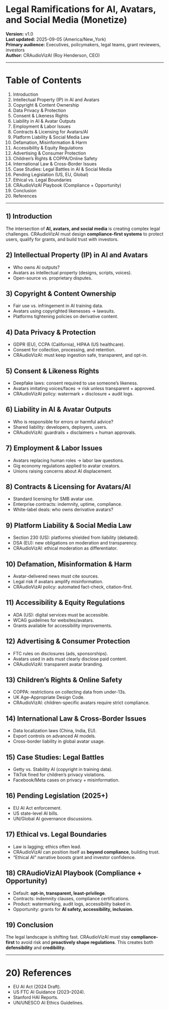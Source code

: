 # Legal Ramifications for AI, Avatars, and Social Media (Monetize)

**Version:** v1.0  
**Last updated:** 2025-09-05 (America/New_York)  
**Primary audience:** Executives, policymakers, legal teams, grant reviewers, investors  
**Author:** CRAudioVizAI (Roy Henderson, CEO)  

---
# Table of Contents
1. Introduction  
2. Intellectual Property (IP) in AI and Avatars  
3. Copyright & Content Ownership  
4. Data Privacy & Protection  
5. Consent & Likeness Rights  
6. Liability in AI & Avatar Outputs  
7. Employment & Labor Issues  
8. Contracts & Licensing for Avatars/AI  
9. Platform Liability & Social Media Law  
10. Defamation, Misinformation & Harm  
11. Accessibility & Equity Regulations  
12. Advertising & Consumer Protection  
13. Children’s Rights & COPPA/Online Safety  
14. International Law & Cross-Border Issues  
15. Case Studies: Legal Battles in AI & Social Media  
16. Pending Legislation (US, EU, Global)  
17. Ethical vs. Legal Boundaries  
18. CRAudioVizAI Playbook (Compliance + Opportunity)  
19. Conclusion  
20. References  

---
## 1) Introduction
The intersection of **AI, avatars, and social media** is creating complex legal challenges. CRAudioVizAI must design **compliance-first systems** to protect users, qualify for grants, and build trust with investors.

## 2) Intellectual Property (IP) in AI and Avatars
- Who owns AI outputs?  
- Avatars as intellectual property (designs, scripts, voices).  
- Open-source vs. proprietary disputes.

## 3) Copyright & Content Ownership
- Fair use vs. infringement in AI training data.  
- Avatars using copyrighted likenesses → lawsuits.  
- Platforms tightening policies on derivative content.

## 4) Data Privacy & Protection
- GDPR (EU), CCPA (California), HIPAA (US healthcare).  
- Consent for collection, processing, and retention.  
- CRAudioVizAI: must keep ingestion safe, transparent, and opt-in.

## 5) Consent & Likeness Rights
- Deepfake laws: consent required to use someone’s likeness.  
- Avatars imitating voices/faces → risk unless transparent + approved.  
- CRAudioVizAI policy: watermark + disclosure + audit logs.

## 6) Liability in AI & Avatar Outputs
- Who is responsible for errors or harmful advice?  
- Shared liability: developers, deployers, users.  
- CRAudioVizAI: guardrails + disclaimers + human approvals.

## 7) Employment & Labor Issues
- Avatars replacing human roles → labor law questions.  
- Gig economy regulations applied to avatar creators.  
- Unions raising concerns about AI displacement.

## 8) Contracts & Licensing for Avatars/AI
- Standard licensing for SMB avatar use.  
- Enterprise contracts: indemnity, uptime, compliance.  
- White-label deals: who owns derivative avatars?

## 9) Platform Liability & Social Media Law
- Section 230 (US): platforms shielded from liability (debated).  
- DSA (EU): new obligations on moderation and transparency.  
- CRAudioVizAI: ethical moderation as differentiator.

## 10) Defamation, Misinformation & Harm
- Avatar-delivered news must cite sources.  
- Legal risk if avatars amplify misinformation.  
- CRAudioVizAI policy: automated fact-check, citation-first.

## 11) Accessibility & Equity Regulations
- ADA (US): digital services must be accessible.  
- WCAG guidelines for websites/avatars.  
- Grants available for accessibility improvements.

## 12) Advertising & Consumer Protection
- FTC rules on disclosures (ads, sponsorships).  
- Avatars used in ads must clearly disclose paid content.  
- CRAudioVizAI: transparent avatar branding.

## 13) Children’s Rights & Online Safety
- COPPA: restrictions on collecting data from under-13s.  
- UK Age-Appropriate Design Code.  
- CRAudioVizAI: children-specific avatars require strict compliance.

## 14) International Law & Cross-Border Issues
- Data localization laws (China, India, EU).  
- Export controls on advanced AI models.  
- Cross-border liability in global avatar usage.

## 15) Case Studies: Legal Battles
- Getty vs. Stability AI (copyright in training data).  
- TikTok fined for children’s privacy violations.  
- Facebook/Meta cases on privacy + misinformation.

## 16) Pending Legislation (2025+)
- EU AI Act enforcement.  
- US state-level AI bills.  
- UN/Global AI governance discussions.

## 17) Ethical vs. Legal Boundaries
- Law is lagging; ethics often lead.  
- CRAudioVizAI can position itself as **beyond compliance**, building trust.  
- “Ethical AI” narrative boosts grant and investor confidence.

## 18) CRAudioVizAI Playbook (Compliance + Opportunity)
- Default: **opt-in, transparent, least-privilege**.  
- Contracts: indemnity clauses, compliance certifications.  
- Product: watermarking, audit logs, accessibility baked in.  
- Opportunity: grants for **AI safety, accessibility, inclusion.**

## 19) Conclusion
The legal landscape is shifting fast. CRAudioVizAI must stay **compliance-first** to avoid risk and **proactively shape regulations**. This creates both **defensibility** and **credibility.**

---
# 20) References
- EU AI Act (2024 Draft).  
- US FTC AI Guidance (2023–2024).  
- Stanford HAI Reports.  
- UN/UNESCO AI Ethics Guidelines.  
